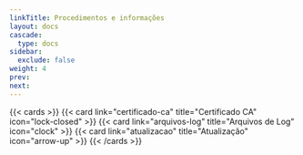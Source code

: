 ```yaml
---
linkTitle: Procedimentos e informações
layout: docs
cascade:
  type: docs
sidebar:
  exclude: false
weight: 4
prev:
next:
---
```

{{< cards >}}
  {{< card link="certificado-ca" title="Certificado CA" icon="lock-closed" >}}
  {{< card link="arquivos-log" title="Arquivos de Log" icon="clock" >}}
  {{< card link="atualizacao" title="Atualização" icon="arrow-up" >}}
{{< /cards >}}
